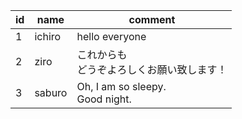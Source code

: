|  id  |  name    |  comment                              |
|------|----------|---------------------------------------|
|  1   |  ichiro  |  hello everyone                       |
|  2   |  ziro    |  これからも<br/>どうぞよろしくお願い致します！            |
|  3   |  saburo  |  Oh, I am so sleepy.<br/>Good night.  |